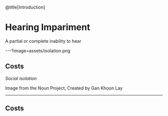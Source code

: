 @title[Introduction]
# Hearing Impariment
A partial or complete inability to hear

---?image=assets/isolation.png

## Costs

*Social isolation*

<div class="comment">Image from the Noun Project, Created by Gan Khoon Lay</div>

---
<!-- TODO: insert isolation image -->

## Costs

